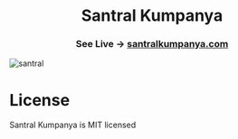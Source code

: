 <h1 align="center">Santral Kumpanya</h1>

<h3 align="center">
    See Live -> <a href="https://santralkumpanya.vercel.app/">santralkumpanya.com</a>
</h3>

![santral](https://github.com/YakupSadi/santralkumpanya/assets/113919143/7b64b2bc-6df7-458a-9843-9578aaa6cc8a)

# License
Santral Kumpanya is MIT licensed